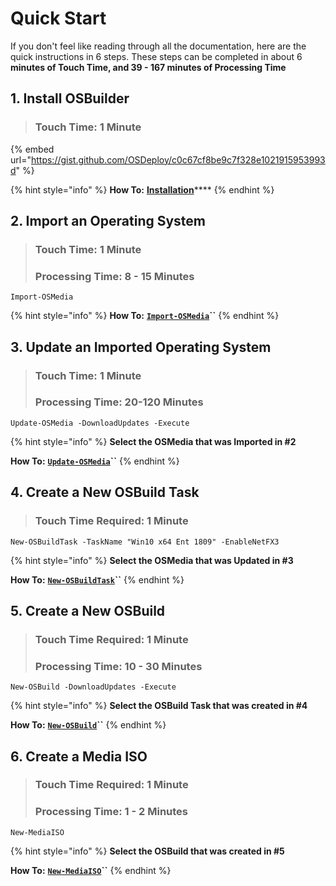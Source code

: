 # Quick Start

If you don't feel like reading through all the documentation, here are the quick instructions in 6 steps. These steps can be completed in about 6 **minutes of Touch Time, and 39 - 167 minutes of Processing Time**

## 1. Install OSBuilder

> ### Touch Time:  1 Minute

{% embed url="https://gist.github.com/OSDeploy/c0c67cf8be9c7f328e1021915953993d" %}

{% hint style="info" %}
**How To:**  [**Installation**](installation.md)\*\*\*\*
{% endhint %}

## 2. Import an Operating System

> ### Touch Time:  1 Minute
>
> ### Processing Time:  8 - 15 Minutes

```text
Import-OSMedia
```

{% hint style="info" %}
**How To:**  [**`Import-OSMedia`**](../functions/osmedia/import-osmedia.md)**\`\`**
{% endhint %}

## 3. Update an Imported Operating System

> ### Touch Time:  1 Minute
>
> ### Processing Time:  20-120 Minutes

```text
Update-OSMedia -DownloadUpdates -Execute
```

{% hint style="info" %}
**Select the OSMedia that was Imported in \#2**

**How To:**  [**`Update-OSMedia`**](../functions/osmedia/update-osmedia/)**\`\`**
{% endhint %}

## 4. Create a New OSBuild Task

> ### Touch Time Required: 1 Minute

```text
New-OSBuildTask -TaskName "Win10 x64 Ent 1809" -EnableNetFX3
```

{% hint style="info" %}
**Select the OSMedia that was Updated in \#3**

**How To:**  [**`New-OSBuildTask`**](../functions/osbuild/new-osbuildtask/)**\`\`**
{% endhint %}

## 5. Create a New OSBuild

> ### Touch Time Required: 1 Minute
>
> ### Processing Time: 10 - 30 Minutes

```text
New-OSBuild -DownloadUpdates -Execute
```

{% hint style="info" %}
**Select the OSBuild Task that was created in \#4**

**How To:** [**`New-OSBuild`**](../functions/osbuild/new-osbuild.md)**\`\`**
{% endhint %}

## 6. Create a Media ISO

> ### Touch Time Required: 1 Minute
>
> ### Processing Time: 1 - 2 Minutes

```text
New-MediaISO
```

{% hint style="info" %}
**Select the OSBuild that was created in \#5**

**How To:**  [**`New-MediaISO`**](../functions/media/new-mediaiso.md)**\`\`**
{% endhint %}



